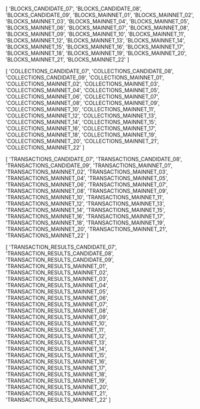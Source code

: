 [
    'BLOCKS_CANDIDATE_07', 'BLOCKS_CANDIDATE_08', 'BLOCKS_CANDIDATE_09', 'BLOCKS_MAINNET_01', 'BLOCKS_MAINNET_02', 'BLOCKS_MAINNET_03', 'BLOCKS_MAINNET_04', 'BLOCKS_MAINNET_05', 'BLOCKS_MAINNET_06', 'BLOCKS_MAINNET_07', 'BLOCKS_MAINNET_08', 'BLOCKS_MAINNET_09', 'BLOCKS_MAINNET_10', 'BLOCKS_MAINNET_11', 'BLOCKS_MAINNET_12', 'BLOCKS_MAINNET_13', 'BLOCKS_MAINNET_14', 'BLOCKS_MAINNET_15', 'BLOCKS_MAINNET_16', 'BLOCKS_MAINNET_17', 'BLOCKS_MAINNET_18', 'BLOCKS_MAINNET_19', 'BLOCKS_MAINNET_20', 'BLOCKS_MAINNET_21', 'BLOCKS_MAINNET_22'
]

[
    'COLLECTIONS_CANDIDATE_07', 'COLLECTIONS_CANDIDATE_08', 'COLLECTIONS_CANDIDATE_09', 'COLLECTIONS_MAINNET_01', 'COLLECTIONS_MAINNET_02', 'COLLECTIONS_MAINNET_03', 'COLLECTIONS_MAINNET_04', 'COLLECTIONS_MAINNET_05', 'COLLECTIONS_MAINNET_06', 'COLLECTIONS_MAINNET_07', 'COLLECTIONS_MAINNET_08', 'COLLECTIONS_MAINNET_09', 'COLLECTIONS_MAINNET_10', 'COLLECTIONS_MAINNET_11', 'COLLECTIONS_MAINNET_12', 'COLLECTIONS_MAINNET_13', 'COLLECTIONS_MAINNET_14', 'COLLECTIONS_MAINNET_15', 'COLLECTIONS_MAINNET_16', 'COLLECTIONS_MAINNET_17', 'COLLECTIONS_MAINNET_18', 'COLLECTIONS_MAINNET_19', 'COLLECTIONS_MAINNET_20', 'COLLECTIONS_MAINNET_21', 'COLLECTIONS_MAINNET_22'
]

[
    'TRANSACTIONS_CANDIDATE_07', 'TRANSACTIONS_CANDIDATE_08', 'TRANSACTIONS_CANDIDATE_09', 'TRANSACTIONS_MAINNET_01', 'TRANSACTIONS_MAINNET_02', 'TRANSACTIONS_MAINNET_03', 'TRANSACTIONS_MAINNET_04', 'TRANSACTIONS_MAINNET_05', 'TRANSACTIONS_MAINNET_06', 'TRANSACTIONS_MAINNET_07', 'TRANSACTIONS_MAINNET_08', 'TRANSACTIONS_MAINNET_09', 'TRANSACTIONS_MAINNET_10', 'TRANSACTIONS_MAINNET_11', 'TRANSACTIONS_MAINNET_12', 'TRANSACTIONS_MAINNET_13', 'TRANSACTIONS_MAINNET_14', 'TRANSACTIONS_MAINNET_15', 'TRANSACTIONS_MAINNET_16', 'TRANSACTIONS_MAINNET_17', 'TRANSACTIONS_MAINNET_18', 'TRANSACTIONS_MAINNET_19', 'TRANSACTIONS_MAINNET_20', 'TRANSACTIONS_MAINNET_21', 'TRANSACTIONS_MAINNET_22'
]

[
    'TRANSACTION_RESULTS_CANDIDATE_07', 'TRANSACTION_RESULTS_CANDIDATE_08', 'TRANSACTION_RESULTS_CANDIDATE_09', 'TRANSACTION_RESULTS_MAINNET_01', 'TRANSACTION_RESULTS_MAINNET_02', 'TRANSACTION_RESULTS_MAINNET_03', 'TRANSACTION_RESULTS_MAINNET_04', 'TRANSACTION_RESULTS_MAINNET_05', 'TRANSACTION_RESULTS_MAINNET_06', 'TRANSACTION_RESULTS_MAINNET_07', 'TRANSACTION_RESULTS_MAINNET_08', 'TRANSACTION_RESULTS_MAINNET_09', 'TRANSACTION_RESULTS_MAINNET_10', 'TRANSACTION_RESULTS_MAINNET_11', 'TRANSACTION_RESULTS_MAINNET_12', 'TRANSACTION_RESULTS_MAINNET_13', 'TRANSACTION_RESULTS_MAINNET_14', 'TRANSACTION_RESULTS_MAINNET_15', 'TRANSACTION_RESULTS_MAINNET_16', 'TRANSACTION_RESULTS_MAINNET_17', 'TRANSACTION_RESULTS_MAINNET_18', 'TRANSACTION_RESULTS_MAINNET_19', 'TRANSACTION_RESULTS_MAINNET_20', 'TRANSACTION_RESULTS_MAINNET_21', 'TRANSACTION_RESULTS_MAINNET_22'
]
